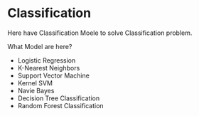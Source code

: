 # Classification
Here have Classification Moele to solve Classification problem.

What Model are here?
- Logistic Regression
- K-Nearest Neighbors
- Support Vector Machine
- Kernel SVM
- Navie Bayes
- Decision Tree Classification
- Random Forest Classification
  

